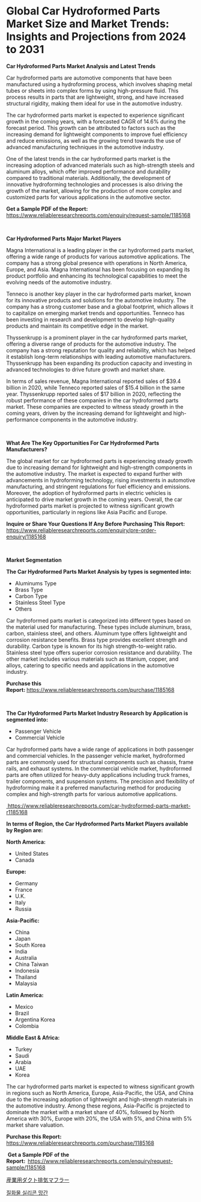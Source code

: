<p><h1>Global Car Hydroformed Parts Market Size and Market Trends: Insights and Projections from 2024 to 2031</h1></p><p><strong>Car Hydroformed Parts Market Analysis and Latest Trends</strong></p>
<p><p>Car hydroformed parts are automotive components that have been manufactured using a hydroforming process, which involves shaping metal tubes or sheets into complex forms by using high-pressure fluid. This process results in parts that are lightweight, strong, and have increased structural rigidity, making them ideal for use in the automotive industry.</p><p>The car hydroformed parts market is expected to experience significant growth in the coming years, with a forecasted CAGR of 14.6% during the forecast period. This growth can be attributed to factors such as the increasing demand for lightweight components to improve fuel efficiency and reduce emissions, as well as the growing trend towards the use of advanced manufacturing techniques in the automotive industry.</p><p>One of the latest trends in the car hydroformed parts market is the increasing adoption of advanced materials such as high-strength steels and aluminum alloys, which offer improved performance and durability compared to traditional materials. Additionally, the development of innovative hydroforming technologies and processes is also driving the growth of the market, allowing for the production of more complex and customized parts for various applications in the automotive sector.</p></p>
<p><strong>Get a Sample PDF of the Report:&nbsp;</strong> <a href="https://www.reliableresearchreports.com/enquiry/request-sample/1185168">https://www.reliableresearchreports.com/enquiry/request-sample/1185168</a></p>
<p>&nbsp;</p>
<p><strong>Car Hydroformed Parts Major Market Players</strong></p>
<p><p>Magna International is a leading player in the car hydroformed parts market, offering a wide range of products for various automotive applications. The company has a strong global presence with operations in North America, Europe, and Asia. Magna International has been focusing on expanding its product portfolio and enhancing its technological capabilities to meet the evolving needs of the automotive industry.</p><p>Tenneco is another key player in the car hydroformed parts market, known for its innovative products and solutions for the automotive industry. The company has a strong customer base and a global footprint, which allows it to capitalize on emerging market trends and opportunities. Tenneco has been investing in research and development to develop high-quality products and maintain its competitive edge in the market.</p><p>Thyssenkrupp is a prominent player in the car hydroformed parts market, offering a diverse range of products for the automotive industry. The company has a strong reputation for quality and reliability, which has helped it establish long-term relationships with leading automotive manufacturers. Thyssenkrupp has been expanding its production capacity and investing in advanced technologies to drive future growth and market share.</p><p>In terms of sales revenue, Magna International reported sales of $39.4 billion in 2020, while Tenneco reported sales of $15.4 billion in the same year. Thyssenkrupp reported sales of $17 billion in 2020, reflecting the robust performance of these companies in the car hydroformed parts market. These companies are expected to witness steady growth in the coming years, driven by the increasing demand for lightweight and high-performance components in the automotive industry.</p></p>
<p>&nbsp;</p>
<p><strong>What Are The Key Opportunities For Car Hydroformed Parts Manufacturers?</strong></p>
<p><p>The global market for car hydroformed parts is experiencing steady growth due to increasing demand for lightweight and high-strength components in the automotive industry. The market is expected to expand further with advancements in hydroforming technology, rising investments in automotive manufacturing, and stringent regulations for fuel efficiency and emissions. Moreover, the adoption of hydroformed parts in electric vehicles is anticipated to drive market growth in the coming years. Overall, the car hydroformed parts market is projected to witness significant growth opportunities, particularly in regions like Asia Pacific and Europe.</p></p>
<p><strong>Inquire or Share Your Questions If Any Before Purchasing This Report:</strong> <a href="https://www.reliableresearchreports.com/enquiry/pre-order-enquiry/1185168">https://www.reliableresearchreports.com/enquiry/pre-order-enquiry/1185168</a></p>
<p>&nbsp;</p>
<p><strong>Market Segmentation</strong></p>
<p><strong>The Car Hydroformed Parts Market Analysis by types is segmented into:</strong></p>
<p><ul><li>Aluminums Type</li><li>Brass Type</li><li>Carbon Type</li><li>Stainless Steel Type</li><li>Others</li></ul></p>
<p><p>Car hydroformed parts market is categorized into different types based on the material used for manufacturing. These types include aluminum, brass, carbon, stainless steel, and others. Aluminum type offers lightweight and corrosion resistance benefits. Brass type provides excellent strength and durability. Carbon type is known for its high strength-to-weight ratio. Stainless steel type offers superior corrosion resistance and durability. The other market includes various materials such as titanium, copper, and alloys, catering to specific needs and applications in the automotive industry.</p></p>
<p><strong>Purchase this Report:&nbsp;</strong><a href="https://www.reliableresearchreports.com/purchase/1185168">https://www.reliableresearchreports.com/purchase/1185168</a></p>
<p>&nbsp;</p>
<p><strong>The Car Hydroformed Parts Market Industry Research by Application is segmented into:</strong></p>
<p><ul><li>Passenger Vehicle</li><li>Commercial Vehicle</li></ul></p>
<p><p>Car hydroformed parts have a wide range of applications in both passenger and commercial vehicles. In the passenger vehicle market, hydroformed parts are commonly used for structural components such as chassis, frame rails, and exhaust systems. In the commercial vehicle market, hydroformed parts are often utilized for heavy-duty applications including truck frames, trailer components, and suspension systems. The precision and flexibility of hydroforming make it a preferred manufacturing method for producing complex and high-strength parts for various automotive applications.</p></p>
<p><a href="https://www.reliableresearchreports.com/car-hydroformed-parts-market-r1185168">&nbsp;https://www.reliableresearchreports.com/car-hydroformed-parts-market-r1185168</a></p>
<p><strong>In terms of Region, the Car Hydroformed Parts Market Players available by Region are:</strong></p>
<p>
    <p> <strong> North America: </strong>
        <ul>
            <li>United States</li>
            <li>Canada</li>
        </ul>
        </p> 
    <p> <strong> Europe: </strong>
        <ul>
            <li>Germany</li>
            <li>France</li>
            <li>U.K.</li>
            <li>Italy</li>
            <li>Russia</li>
        </ul>
        </p> 
    <p> <strong> Asia-Pacific: </strong>
        <ul>
            <li>China</li>
            <li>Japan</li>
            <li>South Korea</li>
            <li>India</li>
            <li>Australia</li>
            <li>China Taiwan</li>
            <li>Indonesia</li>
            <li>Thailand</li>
            <li>Malaysia</li>
        </ul>
        </p> 
    <p> <strong> Latin America: </strong>
        <ul>
            <li>Mexico</li>
            <li>Brazil</li>
            <li>Argentina Korea</li>
            <li>Colombia</li>
        </ul>
        </p> 
    <p> <strong> Middle East & Africa: </strong>
        <ul>
            <li>Turkey</li>
            <li>Saudi</li>
            <li>Arabia</li>
            <li>UAE</li>
            <li>Korea</li>
        </ul>
    </p>
    </p>
<p><p>The car hydroformed parts market is expected to witness significant growth in regions such as North America, Europe, Asia-Pacific, the USA, and China due to the increasing adoption of lightweight and high-strength materials in the automotive industry. Among these regions, Asia-Pacific is projected to dominate the market with a market share of 40%, followed by North America with 30%, Europe with 20%, the USA with 5%, and China with 5% market share valuation.</p></p>
<p><strong>Purchase this Report: </strong><a href="https://www.reliableresearchreports.com/purchase/1185168">https://www.reliableresearchreports.com/purchase/1185168</a></p>
<p>&nbsp;<strong>Get a Sample PDF of the Report:&nbsp;&nbsp;</strong><a href="https://www.reliableresearchreports.com/enquiry/request-sample/1185168">https://www.reliableresearchreports.com/enquiry/request-sample/1185168</a></p>
<p><strong></strong></p>
<p><p><a href="https://github.com/mathieurico66/Market-Research-Report-List-2/blob/main/9873192113055.md">産業用ダクト排気マフラー</a></p><p><a href="https://github.com/airdroplover110/Market-Research-Report-List-1/blob/main/1190521107585.md">질화물 실리콘 망간</a></p></p>